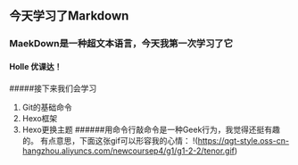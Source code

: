## 今天学习了Markdown
### MaekDown是一种超文本语言，今天我第一次学习了它
#### Holle 优课达！
#####接下来我们会学习
1. Git的基础命令
1. Hexo框架
1. Hexo更换主题
######用命令行敲命令是一种Geek行为，我觉得还挺有趣的。
有点意思，下面这张gif可以形容我的心情：
!(https://qgt-style.oss-cn-hangzhou.aliyuncs.com/newcoursep4/g1/g1-2-2/tenor.gif)
